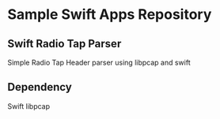 # Sample Swift Apps Repository

## Swift Radio Tap Parser

Simple Radio Tap Header parser using libpcap and swift

## Dependency

Swift
libpcap

